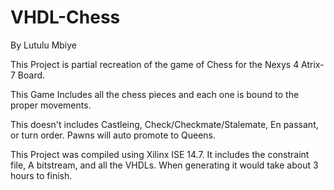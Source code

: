 # VHDL-Chess
By Lutulu Mbiye

This Project is partial recreation of the game of Chess for the Nexys 4 Atrix-7 Board.

This Game Includes all the chess pieces and each one is bound to the proper movements.

This doesn't includes Castleing, Check/Checkmate/Stalemate, En passant, or turn order. Pawns will auto promote to Queens.

This Project was compiled using Xilinx ISE 14.7. It includes the constraint file, A bitstream, and all the VHDLs. When generating it would take about 3 hours to finish.
